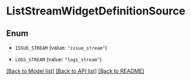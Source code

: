 # ListStreamWidgetDefinitionSource

## Enum


* `ISSUE_STREAM` (value: `"issue_stream"`)

* `LOGS_STREAM` (value: `"logs_stream"`)


[[Back to Model list]](../README.md#documentation-for-models) [[Back to API list]](../README.md#documentation-for-api-endpoints) [[Back to README]](../README.md)


